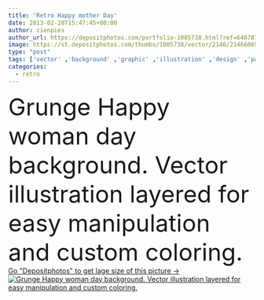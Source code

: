 ```yaml
---
title: 'Retro Happy mother Day'
date: 2013-02-28T15:47:45+00:00
author: cienpies
author_url: https://depositphotos.com/portfolio-1005738.html?ref=64678756
image: https://st.depositphotos.com/thumbs/1005738/vector/2146/21466065/api_thumb_450.jpg?forcejpeg=true
type: "post"
tags: ['vector' ,'background' ,'graphic' ,'illustration' ,'design' ,'painting' ,'day' ,'happy' ,'commercial' ,'art' ,'girl' ,'female' ,'adult' ,'beauty' ,'femininity' ,'mouth' ,'brunette' ,'style' ,'grunge' ,'retro' ,'vintage' ,'fashion' ,'classic' ,'motion' ,'product' ,'stylish' ,'woman' ,'speech' ,'grey' ,'drawing' ,'advertisement' ,'clip' ,'lady' ,'print' ,'bubble' ,'attractive' ,'splatter' ,'custom' ,'mother' ,'kiss' ,'mom' ,'gesture' ,'march' ,'1950' ,'housekeeper' ,'housewife' ,'for' ,'easy' ,'and' ,'cola' ]
categories: 
  - retro
---
```

<div aling="center">
            <font size="60"> Grunge Happy woman day background. Vector illustration layered for easy manipulation and custom coloring.</font>   
</div>
<div>
    <a href='https://st.depositphotos.com/thumbs/1005738/vector/2146/21466065/api_thumb_450.jpg?forcejpeg=true?ref=64678756' target=_blank > Go "Depositphotos" to get lage size of this picture ->
        <img href='https://st.depositphotos.com/thumbs/1005738/vector/2146/21466065/api_thumb_450.jpg?forcejpeg=true?ref=64678756' src='https://st.depositphotos.com/1005738/2146/v/950/depositphotos_21466065-stock-illustration-retro-happy-mother-day.jpg?forcejpeg=true' alt='Grunge Happy woman day background. Vector illustration layered for easy manipulation and custom coloring.' >
    </a>
</div>
